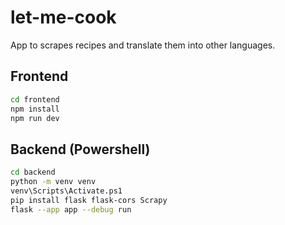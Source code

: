 # let-me-cook

App to scrapes recipes and translate them into other languages.

## Frontend

```bash
cd frontend
npm install
npm run dev
```

## Backend (Powershell)

```bash
cd backend
python -m venv venv
venv\Scripts\Activate.ps1
pip install flask flask-cors Scrapy
flask --app app --debug run
```

